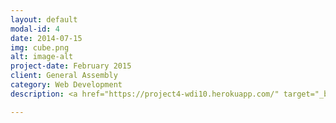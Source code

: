 ```yaml
---
layout: default
modal-id: 4
date: 2014-07-15
img: cube.png
alt: image-alt
project-date: February 2015
client: General Assembly
category: Web Development
description: <a href="https://project4-wdi10.herokuapp.com/" target="_blank" data-tooltip="Click on image to go to website"><img src="http://imageshack.com/a/img907/7492/hb4PLm.png"id="center"></a><br><br>The web page is best viewed in Google Chrome. The yearbook web page was made to show all the students of WDI 10. The site was made with Html, CSS and JQuery. The Rubik's Cube math was made by Diego Ferreiro Val.

---
```

